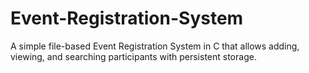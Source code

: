# Event-Registration-System
A simple file-based Event Registration System in C that allows adding, viewing, and searching participants with persistent storage.
